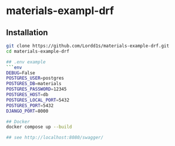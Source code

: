 # materials-exampl-drf

## Installation

```bash
git clone https://github.com/Lordd1s/materials-example-drf.git
cd materials-example-drf

## .env example
```env
DEBUG=False
POSTGRES_USER=postgres
POSTGRES_DB=materials
POSTGRES_PASSWORD=12345
POSTGRES_HOST=db
POSTGRES_LOCAL_PORT=5432
POSTGRES_PORT=5432
DJANGO_PORT=8000

## Docker
docker compose up --build

## see http://localhost:8080/swagger/

